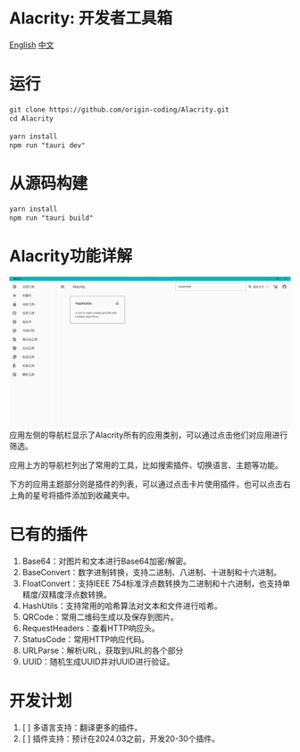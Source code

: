 # Alacrity: 开发者工具箱

[English](./README_en.md) [中文](./README.md)

# 运行

```shell
git clone https://github.com/origin-coding/Alacrity.git
cd Alacrity

yarn install
npm run "tauri dev"
```

# 从源码构建

```shell
yarn install
npm run "tauri build"
```

# Alacrity功能详解

![Features](./assets/features.png)
应用左侧的导航栏显示了Alacrity所有的应用类别，可以通过点击他们对应用进行筛选。

应用上方的导航栏列出了常用的工具，比如搜索插件、切换语言、主题等功能。

下方的应用主题部分则是插件的列表，可以通过点击卡片使用插件，也可以点击右上角的星号将插件添加到收藏夹中。

# 已有的插件

1. Base64：对图片和文本进行Base64加密/解密。
2. BaseConvert：数字进制转换，支持二进制、八进制、十进制和十六进制。
3. FloatConvert：支持IEEE 754标准浮点数转换为二进制和十六进制，也支持单精度/双精度浮点数转换。
4. HashUtils：支持常用的哈希算法对文本和文件进行哈希。
5. QRCode：常用二维码生成以及保存到图片。
6. RequestHeaders：查看HTTP响应头。
7. StatusCode：常用HTTP响应代码。
8. URLParse：解析URL，获取到URL的各个部分
9. UUID：随机生成UUID并对UUID进行验证。

# 开发计划

1. [ ] 多语言支持：翻译更多的插件。
2. [ ] 插件支持：预计在2024.03之前，开发20-30个插件。
